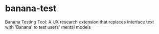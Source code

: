 # banana-test
Banana Testing Tool: A UX research extension that replaces interface text with 'Banana' to test users' mental models
